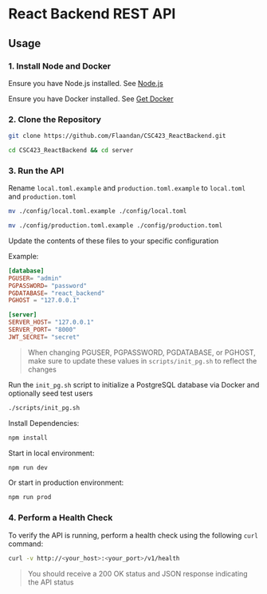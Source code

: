# React Backend REST API

## Usage

### 1. **Install Node and Docker**

Ensure you have Node.js installed. See [Node.js](https://nodejs.org/en/download/package-manager)

Ensure you have Docker installed. See [Get Docker](https://docs.docker.com/get-started/get-docker/)

### 2. **Clone the Repository**

```bash
git clone https://github.com/Flaandan/CSC423_ReactBackend.git
```
```bash
cd CSC423_ReactBackend && cd server
```

### 3. **Run the API**

Rename `local.toml.example` and `production.toml.example` to `local.toml` and `production.toml`

```bash
mv ./config/local.toml.example ./config/local.toml
```

```bash
mv ./config/production.toml.example ./config/production.toml
```

Update the contents of these files to your specific configuration

Example:

```toml
[database]
PGUSER= "admin"
PGPASSWORD= "password"
PGDATABASE= "react_backend"
PGHOST = "127.0.0.1"

[server]
SERVER_HOST= "127.0.0.1"
SERVER_PORT= "8000"
JWT_SECRET= "secret"
```
> When changing PGUSER, PGPASSWORD, PGDATABASE, or PGHOST, make sure to update these values in `scripts/init_pg.sh` to reflect the changes

Run the `init_pg.sh` script to initialize a PostgreSQL database via Docker and optionally seed test users

```bash
./scripts/init_pg.sh
```

Install Dependencies:

```bash
npm install
```

Start in local environment:

```bash
npm run dev
```

Or start in production environment:

```bash
npm run prod
```

### 4. **Perform a Health Check**

To verify the API is running, perform a health check using the following `curl` command:

```bash
curl -v http://<your_host>:<your_port>/v1/health
```
> You should receive a 200 OK status and JSON response indicating the API status
